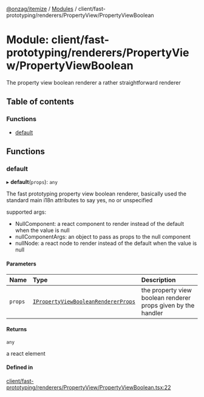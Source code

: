 [@onzag/itemize](../README.md) / [Modules](../modules.md) / client/fast-prototyping/renderers/PropertyView/PropertyViewBoolean

# Module: client/fast-prototyping/renderers/PropertyView/PropertyViewBoolean

The property view boolean renderer a rather straightforward renderer

## Table of contents

### Functions

- [default](client_fast_prototyping_renderers_PropertyView_PropertyViewBoolean.md#default)

## Functions

### default

▸ **default**(`props`): `any`

The fast prototyping property view boolean renderer, basically used
the standard main i18n attributes to say yes, no or unspecified

supported args:
- NullComponent: a react component to render instead of the default when the value is null
- nullComponentArgs: an object to pass as props to the null component
- nullNode: a react node to render instead of the default when the value is null

#### Parameters

| Name | Type | Description |
| :------ | :------ | :------ |
| `props` | [`IPropertyViewBooleanRendererProps`](../interfaces/client_internal_components_PropertyView_PropertyViewBoolean.IPropertyViewBooleanRendererProps.md) | the property view boolean renderer props given by the handler |

#### Returns

`any`

a react element

#### Defined in

[client/fast-prototyping/renderers/PropertyView/PropertyViewBoolean.tsx:22](https://github.com/onzag/itemize/blob/59702dd5/client/fast-prototyping/renderers/PropertyView/PropertyViewBoolean.tsx#L22)
